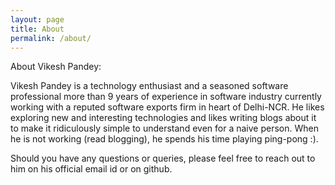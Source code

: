 ```yaml
---
layout: page
title: About
permalink: /about/
---
```

About Vikesh Pandey:

Vikesh Pandey is a technology enthusiast and a seasoned software professional more than 9 years
of experience in software industry currently working with a reputed software exports firm in heart of Delhi-NCR.
He likes exploring new and interesting technologies and likes writing blogs about it to make it ridiculously simple to understand even for a naive person.
When he is not working (read blogging), he spends his time playing ping-pong :).

Should you have any questions or queries, please feel free to reach out to him on his official email id or on github.
